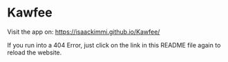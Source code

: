# Kawfee

Visit the app on: https://isaackimmi.github.io/Kawfee/

If you run into a 404 Error, just click on the link in this README file again to reload the website.
